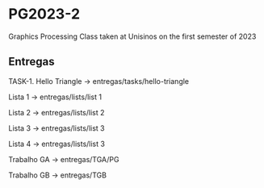 # PG2023-2
Graphics Processing Class taken at Unisinos on the first semester of 2023

## Entregas
  TASK-1. Hello Triangle
    -> entregas/tasks/hello-triangle

  Lista 1
    -> entregas/lists/list 1
    
  Lista 2
    -> entregas/lists/list 2
    
  Lista 3
    -> entregas/lists/list 3
    
  Lista 4
    -> entregas/lists/list 3
    
  Trabalho GA
    -> entregas/TGA/PG
    
  Trabalho GB
    -> entregas/TGB
